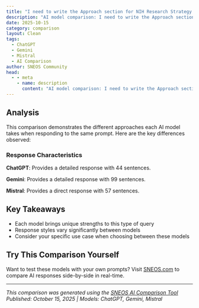 ```yaml
---
title: "I need to write the Approach section for NIH Research Strategy. Guide me: 1) Provide overall strategy and rationale"
description: "AI model comparison: I need to write the Approach section for NIH Research Strategy. Guide me: 1) Provide overall strateg..."
date: 2025-10-15
category: comparison
layout: Clean
tags:
  - ChatGPT
  - Gemini
  - Mistral
  - AI Comparison
author: SNEOS Community
head:
  - - meta
    - name: description
      content: "AI model comparison: I need to write the Approach section for NIH Research Strategy. Guide me: 1) Provide overall strategy and rationale..."
---
```


<ChatComparison
  title="I need to write the Approach section for NIH Research Strategy. Guide me: 1) Provide overall strategy and rationale"
  prompt="I need to write the Approach section for NIH Research Strategy. Guide me: 1) Provide overall strategy and rationale"
  :responses='{"ChatGPT": "Writing an \u0027Approach\u0027 section for an NIH Research Strategy involves clearly outlining how you plan to address the research questions and objectives of your study. Here\u2019s a structured guide to help you develop this section, focusing on providing an overall strategy and rationale.\n\n### Overall Strategy and Rationale\n\n1. **Define the Problem and Goals:**\n   - Start by succinctly summarizing the specific problem or research question you are addressing. \n   - Explain the significance of this issue in the context of existing research. Describe what is not known or understood and the potential impact your research could have.\n\n   Example:\n   \u0022Despite significant advancements in [field/area], the mechanisms underlying [specific issue] remain poorly understood. Our proposed research aims to elucidate these mechanisms, with the goal of advancing therapeutic strategies for [disease/condition].\u0022\n\n2. **Describe Your Overall Research Strategy:**\n   - Outline your overarching strategy to tackle the problem. This might include innovative methodologies, interdisciplinary approaches, and collaboration opportunities.\n   - Highlight how your strategy is informed by preliminary data, previous studies, or theoretical frameworks.\n\n   Example:\n   \u0022To address this problem, we will employ a multi-faceted approach combining [description of methodologies, e.g., experimental studies, computational modeling, clinical trials]. By integrating [mention interdisciplinary techniques or collaborations], we aim to provide a comprehensive understanding of [research question].\u0022\n\n3. **Justify Your Approach:**\n   - Provide a rationale for your choice of methods and approaches. Explain why they are the most suitable for achieving your research goals.\n   - Discuss any alternative strategies you considered and why you chose the ones presented in your proposal. Acknowledge potential limitations and how you intend to mitigate them.\n\n   Example:\n   \u0022We chose [specific methods] because they allow for [explanation of advantages]. Although alternative methods could offer insights, previous research has demonstrated that [justification for methods chosen]. Moreover, by incorporating [additional techniques], we will enhance the robustness of our findings. We are aware of potential limitations such as [list limitations], and we plan to address these by [explain mitigation strategies].\u0022\n\n4. **Outline Study Design and Implementation:**\n   - Briefly describe the design of your study, including key components like sample size, controls, and timelines.\n   - Discuss how you will implement your strategy, such as recruitment for clinical studies or experimental setups in laboratory work.\n\n   Example:\n   \u0022Our study will utilize a [cross-sectional/longitudinal/randomized controlled] design with an estimated sample size of [number] participants. We will ensure robust controls by [describe control mechanisms]. The project will be executed in phases, starting with [describe initial steps], followed by [subsequent steps], and concluding with [final steps].\u0022\n\n5. **Plan for Data Analysis and Interpretation:**\n   - Explain how you will analyze the data you collect, including statistical methods or qualitative analysis approaches.\n   - Describe how the outcomes will be interpreted in the context of your overall research question.\n\n   Example:\n   \u0022Data will be analyzed using [specific statistical methods/analysis software]. We will interpret results through [explain how you will link findings back to your research question and broader context]. Our expectation is that [anticipated outcomes] will provide significant insights into [research area].\u0022\n\n6. **Anticipate Future Directions:**\n   - Briefly mention how the results of your study may lead to future research or application.\n   - Highlight potential for further investigations or broader implications of your findings.\n\n   Example:\n   \u0022The outcomes of this research are expected to pave the way for [future research directions or applications], ultimately contributing to improved [health outcomes/therapies] for [specific population or disease].\u0022\n\n### Conclusion\n\nSummarize your overall strategy in a way that makes it clear how each aspect of your approach ties back to the central research question and its significance. This section is critical for reviewers to understand that you have a coherent and feasible plan to achieve your research objectives.\n\nBy following this structured approach, you should be able to create a clear and compelling \u0027Overall Strategy and Rationale\u0027 for your NIH Research Strategy.", "Gemini": "The \u0022Approach\u0022 section is the heart of your NIH Research Strategy. It\u0027s where you convince reviewers that your plan is sound, feasible, and will yield significant new knowledge. The first critical sub-section is the **\u0022Overall Strategy and Rationale.\u0022** This sets the stage for everything that follows.\n\nHere\u0027s a comprehensive guide to crafting this crucial part:\n\n---\n\n## 1. Overall Strategy and Rationale\n\nThis section provides a high-level overview of your entire research plan, explaining *why* your approach is the best way to achieve your Specific Aims and *how* those Aims synergistically contribute to your overarching goal. It\u0027s a persuasive narrative that lays the conceptual groundwork.\n\n### Core Purpose:\n\n*   **Roadmap:** Clearly outline the logical progression of your research.\n*   **Justification:** Explain *why* you chose this particular strategy over others.\n*   **Cohesion:** Demonstrate how your Specific Aims are interconnected and collectively address a larger problem.\n*   **Innovation:** Highlight the novelty and potential impact of your approach.\n*   **Feasibility (high-level):** Instill confidence that you can execute the plan.\n\n### Key Elements to Include:\n\n1.  **Reiterate the Overarching Problem and Project Goal:**\n    *   Briefly remind the reviewers of the significant knowledge gap or problem you\u0027re addressing (from your Significance section).\n    *   State your overarching hypothesis or the central question your project seeks to answer.\n    *   Clearly articulate the **main goal** of the entire project. This should be a direct, high-level statement of what you aim to accomplish.\n    *   *Example:* \u0022This project addresses the critical need to understand the cellular mechanisms underlying [Disease X] progression. Our overarching goal is to elucidate the role of [Protein Y] in [Process Z] and determine its potential as a therapeutic target.\u0022\n\n2.  **Present Your Conceptual Framework or Working Model:**\n    *   This is often the most impactful part. Describe your central hypothesis and the theoretical framework guiding your research.\n    *   Consider including a **diagram or schematic** here. A well-designed figure can succinctly convey your hypothesis, the proposed mechanisms, and how your Aims fit together. This is highly recommended and can significantly improve reviewer comprehension.\n    *   *Example:* \u0022Our central hypothesis is that dysregulation of [Pathway A] by [Factor B] in [Cell Type C] drives [Pathological Outcome D]. Figure 1 illustrates our working model, proposing that [Factor B] alters [Protein E] activity, leading to aberrant [Process F].\u0022\n\n3.  **Outline the General Strategy and Its Rationale:**\n    *   Describe the overall experimental strategy you will employ. What is your general plan of attack?\n    *   **Justify your chosen strategy:** Why is this the most appropriate, innovative, or rigorous approach to answer your research question?\n        *   **Novelty:** What\u0027s new about your approach? Are you using a novel model system, a cutting-edge technique, or applying an existing method in a new context? How does it overcome limitations of previous studies?\n        *   **Strengths:** What are the inherent advantages of your strategy (e.g., physiological relevance of your model, precision of your measurements, translational potential)?\n        *   **Preliminary Data (brief mention):** While detailed preliminary data goes in its own section, you can briefly reference that your preliminary data *supports the feasibility and rationale* of your chosen strategy.\n    *   *Example:* \u0022To test this hypothesis, we will employ a multi-pronged approach integrating genetically engineered mouse models, patient-derived organoids, and state-of-the-art spatial transcriptomics. This strategy is highly innovative as it combines the physiological relevance of *in vivo* models with the patient-specific insights from organoids, validated by our preliminary data showing [brief, high-impact finding].\u0022\n\n4.  **Demonstrate Synergy and Interdependence of Specific Aims:**\n    *   Clearly articulate how each Specific Aim contributes to the overall goal and how they logically build upon one another.\n    *   Show that the success of the project doesn\u0027t *solely* depend on the success of a single Aim (though Aims can be interdependent to a degree).\n    *   Explain how the findings from one Aim will inform or be validated by another Aim.\n    *   *Example:* \u0022Specific Aim 1 will establish the causal link between [Factor B] and [Protein E] activity. Building upon this, Specific Aim 2 will dissect the downstream molecular consequences of this interaction. Finally, Specific Aim 3 will evaluate the therapeutic potential of targeting [Factor B] or [Protein E], directly translating the mechanistic insights gained from Aims 1 and 2 into a preclinical context. Together, these aims form a cohesive and progressive research plan...\u0022\n\n5.  **Address Potential Challenges and Alternative Strategies (High-Level):**\n    *   This demonstrates foresight and critical thinking. You don\u0027t need to go into granular detail (that comes in \u0022Potential Problems and Alternative Strategies\u0022 within each Aim), but acknowledge that science isn\u0027t always linear.\n    *   Briefly describe the most significant anticipated challenge to your *overall strategy* and how you plan to mitigate it or an alternative path you might pursue.\n    *   *Example:* \u0022While our primary strategy relies on genetic ablation of [Gene X], we recognize that compensatory mechanisms could obscure its direct role. Should this occur, our alternative strategy would involve conditional overexpression of [Gene Y] to ascertain its sufficiency in driving the phenotype, complemented by pharmacological inhibition.\u0022\n\n6.  **Highlight Commitment to Rigor and Reproducibility:**\n    *   State your commitment to rigorous experimental design and analysis. While detailed plans for sex/gender, biological variables, blinding, and statistical analyses come later, this is a good place for a high-level affirmation.\n    *   *Example:* \u0022All experiments will be designed with rigorous attention to biological replicates, statistical power, and minimization of bias, including blinding of investigators where appropriate, to ensure the robustness and reproducibility of our findings.\u0022\n\n### Writing Tips:\n\n*   **Be Concise and Direct:** Every sentence should convey important information. Avoid jargon where possible, and explain it if necessary.\n*   **Use Strong Topic Sentences:** Start paragraphs with clear statements about what that paragraph will cover.\n*   **Flow Logically:** Ensure smooth transitions between paragraphs.\n*   **Page Limits are Crucial:** This section is typically 0.5-1 page, maybe slightly more with a well-integrated diagram. Don\u0027t waste space repeating information from \u0022Significance\u0022 (though you can briefly reference it).\n*   **Reviewer-Centric:** Put yourself in the reviewers\u0027 shoes. Is your strategy clear? Do they understand *why* you\u0027re doing what you\u0027re doing? Are they convinced of its feasibility and potential impact?\n*   **Iterate:** Write it, step away, and then revisit it with fresh eyes. Get feedback from colleagues.\n\n---\n\n### Example Outline for \u0022Overall Strategy and Rationale\u0022:\n\n**[Project Title]**\n\n**Overall Strategy and Rationale**\n\n1.  **Overarching Problem \u0026 Goal:**\n    *   Briefly re-state the critical knowledge gap in [Disease/Field X].\n    *   State your central hypothesis: \u0022We hypothesize that [Factor A] drives [Process B] leading to [Outcome C].\u0022\n    *   State the overall goal: \u0022The overarching goal of this project is to fully elucidate the molecular mechanisms by which [Factor A] regulates [Process B] and evaluate its potential as a therapeutic target for [Disease X].\u0022\n\n2.  **Conceptual Framework/Working Model:**\n    *   \u0022Our working model, depicted in **Figure 1**, proposes that [Detailed mechanism].\u0022\n    *   (Brief explanation of the figure\u0027s key components and how they relate to the hypothesis).\n\n3.  **General Strategy \u0026 Rationale:**\n    *   \u0022To test this model, we will employ a highly integrated and innovative strategy combining [Key Method 1] in [Model System 1] with [Key Method 2] in [Model System 2/Clinical Cohort].\u0022\n    *   **Novelty:** \u0022This approach is novel because it allows us to [advantage of combining methods/models], thereby overcoming limitations of previous studies that [previous limitation].\u0022\n    *   **Strength/Feasibility (brief):** \u0022Our preliminary data strongly supports the involvement of [Factor A] and the feasibility of using these model systems to address our aims.\u0022\n\n4.  **Synergy of Specific Aims:**\n    *   \u0022The three Specific Aims are designed to synergistically address our overall goal:\u0022\n        *   **Aim 1:** \u0022will establish [initial mechanistic link].\u0022\n        *   **Aim 2:** \u0022will then build upon Aim 1 by dissecting [downstream consequences/regulatory networks].\u0022\n        *   **Aim 3:** \u0022will provide crucial translational relevance by investigating [therapeutic intervention/validation].\u0022\n    *   \u0022Collectively, these Aims represent a logical and progressive research plan that will move the field forward by [specific contribution].\u0022\n\n5.  **High-Level Anticipation of Challenges \u0026 Alternatives:**\n    *   \u0022A potential challenge to our overall strategy is [challenge, e.g., genetic redundancy, lack of perfect model fidelity]. However, we have planned alternative approaches such as [alternative, e.g., pharmacological inhibition, complementary *in vitro* assays] to ensure that critical questions can be addressed even if primary avenues face unexpected difficulties.\u0022\n\n6.  **Commitment to Rigor:**\n    *   \u0022All experiments will adhere to the highest standards of rigor and reproducibility, incorporating appropriate controls, robust statistical methods, and unbiased analyses to ensure reliable and impactful findings.\u0022\n\n---\n\nBy thoroughly addressing these points in your \u0022Overall Strategy and Rationale,\u0022 you will build a strong foundation for the rest of your Approach section and significantly enhance your grant\u0027s competitiveness.", "Mistral": "Certainly! Writing the Approach section for an NIH Research Strategy is a critical part of your grant application. This section should clearly outline your overall strategy and rationale for the proposed research. Here\u2019s a step-by-step guide to help you structure this section effectively:\n\n### 1. Overall Strategy\n\n#### Introduction\n- **Briefly Recap the Specific Aims:** Start by reiterating the specific aims of your research. This helps to set the context for the approach you will describe.\n- **State the Objective:** Clearly state the objective of your research. What are you trying to achieve?\n\n#### Methodology Overview\n- **Describe the Research Design:** Provide an overview of the research design. Is it experimental, observational, clinical trial, etc.?\n- **Key Components:** Outline the key components of your approach, such as the study population, interventions, data collection methods, and analytical techniques.\n\n#### Integration of Components\n- **Interconnectedness:** Explain how the different components of your research are interconnected. How does each part contribute to the overall objective?\n- **Sequential Steps:** Describe the sequential steps of your research. What will you do first, second, and so on?\n\n### 2. Rationale\n\n#### Justification for the Approach\n- **Scientific Basis:** Provide the scientific rationale for your approach. Why is this methodology appropriate for addressing your research questions?\n- **Innovation:** Highlight any innovative aspects of your approach. What makes your methodology unique or novel?\n\n#### Feasibility\n- **Practical Considerations:** Discuss the feasibility of your approach. Do you have the necessary resources, expertise, and infrastructure?\n- **Risk Management:** Address any potential challenges or risks and how you plan to mitigate them.\n\n#### Ethical Considerations\n- **Ethical Issues:** Discuss any ethical considerations related to your approach. How will you ensure the ethical conduct of your research?\n\n### Example Outline\n\n#### Overall Strategy\n\n1. **Introduction**\n   - **Specific Aims:** Our research aims to investigate the molecular mechanisms underlying the progression of Alzheimer\u0027s disease.\n   - **Objective:** The objective is to identify key biomarkers that can predict disease progression and develop targeted therapeutic interventions.\n\n2. **Methodology Overview**\n   - **Research Design:** This study will employ a longitudinal cohort design to track disease progression over time.\n   - **Key Components:**\n     - **Study Population:** Patients diagnosed with early-stage Alzheimer\u0027s disease.\n     - **Interventions:** Administration of novel therapeutic compounds.\n     - **Data Collection:** Collection of blood samples, neuroimaging data, and cognitive assessments.\n     - **Analytical Techniques:** Use of advanced bioinformatics and statistical methods to analyze data.\n\n3. **Integration of Components**\n   - **Interconnectedness:** The longitudinal design allows us to track changes in biomarkers over time, which will be correlated with cognitive assessments and neuroimaging data.\n   - **Sequential Steps:**\n     - **Phase 1:** Recruitment and baseline assessment.\n     - **Phase 2:** Administration of therapeutic compounds.\n     - **Phase 3:** Follow-up assessments at 6, 12, and 24 months.\n     - **Phase 4:** Data analysis and interpretation.\n\n#### Rationale\n\n1. **Justification for the Approach**\n   - **Scientific Basis:** Longitudinal studies are essential for understanding the progression of chronic diseases like Alzheimer\u0027s. Our approach leverages advanced technologies to provide a comprehensive understanding of disease mechanisms.\n   - **Innovation:** The use of novel therapeutic compounds and advanced bioinformatics techniques represents a significant advancement in the field.\n\n2. **Feasibility**\n   - **Practical Considerations:** We have access to a large patient cohort through our collaborating institutions and have the necessary expertise in neuroimaging and bioinformatics.\n   - **Risk Management:** Potential challenges include patient attrition and data variability. We will address these by implementing robust recruitment strategies and standardized data collection protocols.\n\n3. **Ethical Considerations**\n   - **Ethical Issues:** We will ensure informed consent from all participants and adhere to strict ethical guidelines for data collection and storage.\n\n### Tips for Writing\n\n- **Clarity:** Be clear and concise. Avoid jargon and ensure that your approach is easily understandable.\n- **Logic:** Ensure that your approach is logically structured and that each component flows naturally from the previous one.\n- **Detail:** Provide enough detail to demonstrate your expertise and the feasibility of your approach, but avoid excessive detail that could obscure the main points.\n- **Review:** Have colleagues or mentors review your approach section to ensure it is comprehensive and compelling.\n\nBy following this guide, you can create a strong and coherent Approach section for your NIH Research Strategy that effectively communicates your overall strategy and rationale."}' published-date="{DateTime.UtcNow:HH:mm}"
/>

## Analysis

This comparison demonstrates the different approaches each AI model takes when responding to the same prompt. Here are the key differences observed:

### Response Characteristics

**ChatGPT**: Provides a detailed response with 44 sentences. 

**Gemini**: Provides a detailed response with 99 sentences. 

**Mistral**: Provides a direct response with 57 sentences. 

## Key Takeaways

- Each model brings unique strengths to this type of query
- Response styles vary significantly between models
- Consider your specific use case when choosing between these models

## Try This Comparison Yourself

Want to test these models with your own prompts? Visit [SNEOS.com](https://sneos.com) to compare AI responses side-by-side in real-time.

---

*This comparison was generated using the [SNEOS AI Comparison Tool](https://sneos.com)*
*Published: October 15, 2025 | Models: ChatGPT, Gemini, Mistral*
